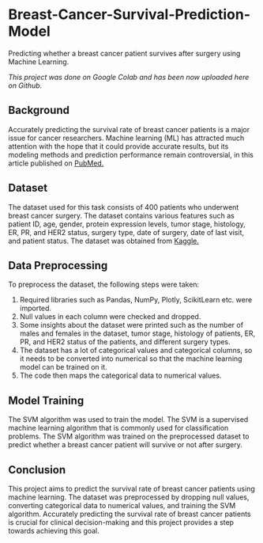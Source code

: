 # Breast-Cancer-Survival-Prediction-Model
Predicting whether a breast cancer patient survives after surgery using Machine Learning.

*This project was done on Google Colab and has been now uploaded here on Github.*
## Background

Accurately predicting the survival rate of breast cancer patients is a major issue for cancer researchers. Machine learning (ML) has attracted much attention with the hope that it could provide accurate results, but its modeling methods and prediction performance remain controversial, in this article published on [PubMed.](https://pubmed.ncbi.nlm.nih.gov/33861809/)

## Dataset

The dataset used for this task consists of 400 patients who underwent breast cancer surgery. The dataset contains various features such as patient ID, age, gender, protein expression levels, tumor stage, histology, ER, PR, and HER2 status, surgery type, date of surgery, date of last visit, and patient status. The dataset was obtained from [Kaggle.](https://www.kaggle.com/datasets/amandam1/breastcancerdataset)

## Data Preprocessing

To preprocess the dataset, the following steps were taken:

1. Required libraries such as Pandas, NumPy, Plotly, ScikitLearn etc. were imported.
2. Null values in each column were checked and dropped.
3. Some insights about the dataset were printed such as the number of males and females in the dataset, tumor stage, histology of patients, ER, PR, and HER2 status of the patients, and different surgery types.
4. The dataset has a lot of categorical values and categorical columns, so it needs to be converted into numerical so that the machine learning model can be trained on it.
5. The code then maps the categorical data to numerical values.

## Model Training

The SVM algorithm was used to train the model. The SVM is a supervised machine learning algorithm that is commonly used for classification problems. The SVM algorithm was trained on the preprocessed dataset to predict whether a breast cancer patient will survive or not after surgery.

## Conclusion
This project aims to predict the survival rate of breast cancer patients using machine learning. The dataset was preprocessed by dropping null values, converting categorical data to numerical values, and training the SVM algorithm. Accurately predicting the survival rate of breast cancer patients is crucial for clinical decision-making and this project provides a step towards achieving this goal.
